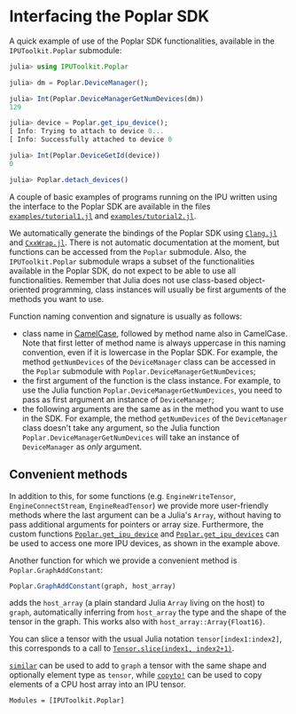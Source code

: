 # Interfacing the Poplar SDK

A quick example of use of the Poplar SDK functionalities, available in the `IPUToolkit.Poplar` submodule:

```julia
julia> using IPUToolkit.Poplar

julia> dm = Poplar.DeviceManager();

julia> Int(Poplar.DeviceManagerGetNumDevices(dm))
129

julia> device = Poplar.get_ipu_device();
[ Info: Trying to attach to device 0...
[ Info: Successfully attached to device 0

julia> Int(Poplar.DeviceGetId(device))
0

julia> Poplar.detach_devices()
```

A couple of basic examples of programs running on the IPU written using the interface to the Poplar SDK are available in the files [`examples/tutorial1.jl`](https://github.com/JuliaIPU/IPUToolkit.jl/blob/main/examples/tutorial1.jl) and [`examples/tutorial2.jl`](https://github.com/JuliaIPU/IPUToolkit.jl/blob/main/examples/tutorial2.jl).

We automatically generate the bindings of the Poplar SDK using [`Clang.jl`](https://github.com/JuliaInterop/Clang.jl) and [`CxxWrap.jl`](https://github.com/JuliaInterop/CxxWrap.jl).
There is not automatic documentation at the moment, but functions can be accessed from the `Poplar` submodule.
Also, the `IPUToolkit.Poplar` submodule wraps a subset of the functionalities available in the Poplar SDK, do not expect to be able to use all functionalities.
Remember that Julia does not use class-based object-oriented programming, class instances will usually be first arguments of the methods you want to use.

Function naming convention and signature is usually as follows:

* class name in [CamelCase](https://en.wikipedia.org/wiki/Camel_case), followed by method name also in CamelCase.  Note that first letter of method name is always uppercase in this naming convention, even if it is lowercase in the Poplar SDK.  For example, the method `getNumDevices` of the `DeviceManager` class can be accessed in the `Poplar` submodule with `Poplar.DeviceManagerGetNumDevices`;
* the first argument of the function is the class instance.  For example, to use the Julia function `Poplar.DeviceManagerGetNumDevices`, you need to pass as first argument an instance of `DeviceManager`;
* the following arguments are the same as in the method you want to use in the SDK.  For example, the method `getNumDevices` of the `DeviceManager` class doesn't take any argument, so the Julia function `Poplar.DeviceManagerGetNumDevices` will take an instance of `DeviceManager` as *only* argument.

## Convenient methods

In addition to this, for some functions (e.g. `EngineWriteTensor`, `EngineConnectStream`, `EngineReadTensor`) we provide more user-friendly methods where the last argument can be a Julia's `Array`, without having to pass additional arguments for pointers or array size.
Furthermore, the custom functions [`Poplar.get_ipu_device`](@ref) and [`Poplar.get_ipu_devices`](@ref) can be used to access one more IPU devices, as shown in the example above.

Another function for which we provide a convenient method is `Poplar.GraphAddConstant`:
```julia
Poplar.GraphAddConstant(graph, host_array)
```
adds the `host_array` (a plain standard Julia `Array` living on the host) to `graph`, automatically inferring from `host_array` the type and the shape of the tensor in the graph.
This works also with `host_array::Array{Float16}`.

You can slice a tensor with the usual Julia notation `tensor[index1:index2]`, this corresponds to a call to [`Tensor.slice(index1, index2+1)`](https://docs.graphcore.ai/projects/poplar-api/en/latest/poplar/graph/Tensor.html#_CPPv4NK6poplar6Tensor5sliceENSt6size_tENSt6size_tE).

[`similar`](@ref) can be used to add to `graph` a tensor with the same shape and optionally element type as `tensor`, while [`copyto!`](@ref) can be used to copy elements of a CPU host array into an IPU tensor.

```@autodocs
Modules = [IPUToolkit.Poplar]
```
